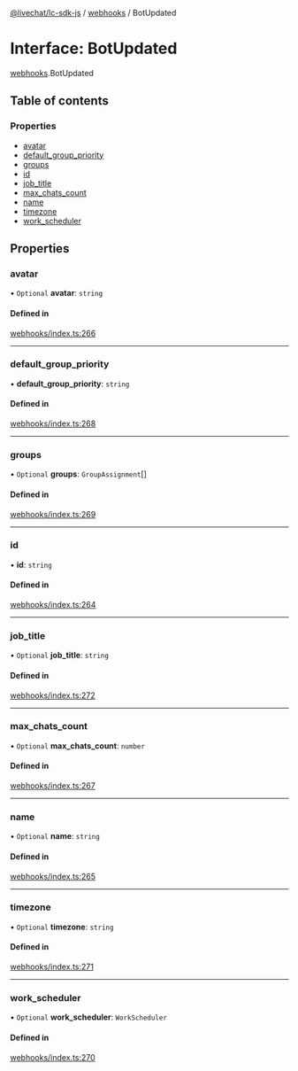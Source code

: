[@livechat/lc-sdk-js](../README.md) / [webhooks](../modules/webhooks.md) / BotUpdated

# Interface: BotUpdated

[webhooks](../modules/webhooks.md).BotUpdated

## Table of contents

### Properties

- [avatar](webhooks.BotUpdated.md#avatar)
- [default\_group\_priority](webhooks.BotUpdated.md#default_group_priority)
- [groups](webhooks.BotUpdated.md#groups)
- [id](webhooks.BotUpdated.md#id)
- [job\_title](webhooks.BotUpdated.md#job_title)
- [max\_chats\_count](webhooks.BotUpdated.md#max_chats_count)
- [name](webhooks.BotUpdated.md#name)
- [timezone](webhooks.BotUpdated.md#timezone)
- [work\_scheduler](webhooks.BotUpdated.md#work_scheduler)

## Properties

### avatar

• `Optional` **avatar**: `string`

#### Defined in

[webhooks/index.ts:266](https://github.com/livechat/lc-sdk-js/blob/8462be9/src/webhooks/index.ts#L266)

___

### default\_group\_priority

• **default\_group\_priority**: `string`

#### Defined in

[webhooks/index.ts:268](https://github.com/livechat/lc-sdk-js/blob/8462be9/src/webhooks/index.ts#L268)

___

### groups

• `Optional` **groups**: `GroupAssignment`[]

#### Defined in

[webhooks/index.ts:269](https://github.com/livechat/lc-sdk-js/blob/8462be9/src/webhooks/index.ts#L269)

___

### id

• **id**: `string`

#### Defined in

[webhooks/index.ts:264](https://github.com/livechat/lc-sdk-js/blob/8462be9/src/webhooks/index.ts#L264)

___

### job\_title

• `Optional` **job\_title**: `string`

#### Defined in

[webhooks/index.ts:272](https://github.com/livechat/lc-sdk-js/blob/8462be9/src/webhooks/index.ts#L272)

___

### max\_chats\_count

• `Optional` **max\_chats\_count**: `number`

#### Defined in

[webhooks/index.ts:267](https://github.com/livechat/lc-sdk-js/blob/8462be9/src/webhooks/index.ts#L267)

___

### name

• `Optional` **name**: `string`

#### Defined in

[webhooks/index.ts:265](https://github.com/livechat/lc-sdk-js/blob/8462be9/src/webhooks/index.ts#L265)

___

### timezone

• `Optional` **timezone**: `string`

#### Defined in

[webhooks/index.ts:271](https://github.com/livechat/lc-sdk-js/blob/8462be9/src/webhooks/index.ts#L271)

___

### work\_scheduler

• `Optional` **work\_scheduler**: `WorkScheduler`

#### Defined in

[webhooks/index.ts:270](https://github.com/livechat/lc-sdk-js/blob/8462be9/src/webhooks/index.ts#L270)
